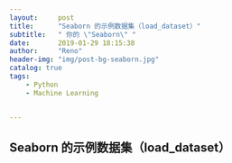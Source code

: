 ```yaml
---
layout:     post
title:      "Seaborn 的示例数据集（load_dataset）"
subtitle:   " 你的 \"Seaborn\" "
date:       2019-01-29 18:15:38
author:     "Reno"
header-img: "img/post-bg-seaborn.jpg"
catalog: true
tags:
    - Python
    - Machine Learning


---
```


## Seaborn 的示例数据集（load_dataset）

